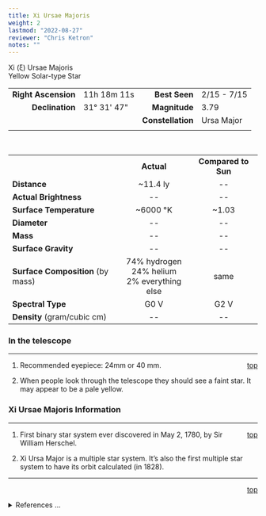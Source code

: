 ```yaml
---
title: Xi Ursae Majoris
weight: 2
lastmod: "2022-08-27"
reviewer: "Chris Ketron"
notes: ""
---
```


<script src="/notes/js/whatsup.js"></script>
<script type="text/javascript">
	var objectName ="Xi Ursae Majoris"
	var objectDesc ="Yellow Solar-type Star<br/>in the Constellation<br/>Ursa Major"
	var objectImage=""
</script>

<span style='float:right;'><div id=whatsup></div></span>

Xi (&xi;) Ursae Majoris   
Yellow Solar-type Star  

|   |   |   |   |
|--:|:--|--:|:--|
|**Right Ascension**|11h 18m 11s|**Best Seen**| 2/15 - 7/15 |
|**Declination**|31&deg; 31' 47"|**Magnitude**| 3.79 |
|  |  |**Constellation**|Ursa Major|
|  |  |  |

<br/>
	
|  |  |  |
|--|:--:|:--:|
|  |**Actual**|**Compared to Sun**|
|**Distance**| ~11.4 ly|--|
|**Actual Brightness**|--|--|
|**Surface Temperature**| ~6000 &deg;K| ~1.03 |
|**Diameter**|--|--|
|**Mass**|--|--|
|**Surface Gravity**|--|--|
|**Surface Composition** (by mass)|74% hydrogen<br>24% helium<br>2% everything else|same|
|**Spectral Type**| G0 V | G2 V |
|**Density** (gram/cubic cm)|--|--|

### In the telescope

---
<span style='float:right;'>[top](#)</span>

1.  Recommended eyepiece: 24mm or 40 mm.

2.  When people look through the telescope they should see a faint star.  It may appear to be a pale yellow.

### Xi Ursae Majoris Information

---
<span style='float:right;'>[top](#)</span>

1.  First binary star system ever discovered in May 2, 1780, by Sir William Herschel.

2.  Xi Ursa Major is a multiple star system.  It’s also the first multiple star system to have its orbit calculated (in 1828).
  

---
<span style='float:right;'>[top](#)</span>
<br/>
<details>
<summary>References ...</summary>

|   |   |   | 
|---|---|---|
|**Item**|**Updated**|**Notes**| 
|Coordinates|2003-11-26|SIMBAD    11 18 11   + 31 31 44<br/>Hipparcos 11 18 11    + 31 31 50|
|Magnitude|2003-11-26|SIMBAD 3.78<br/> Hipparcos 3.79|
|Distance|2003-11-26|SIMBAD parallax n/a<br/>Hippparcos parallax n/a|
|Actual Brightness| -- |   |
|Surface Temperature| -- |   |	
|Diameter| -- |   |
|Mass| -- |   |
|Surface Gravity| -- |   |
|Surface Composition|2003-11-26|OK for all stars|
|Spectral Type|2003-11-26|SIMABD, Hipparcos G0V|
|Density| -- |   |
|Other Information|2003-11-26|<http://www.dibonsmith.com/uma_xi.htm>
</details>
